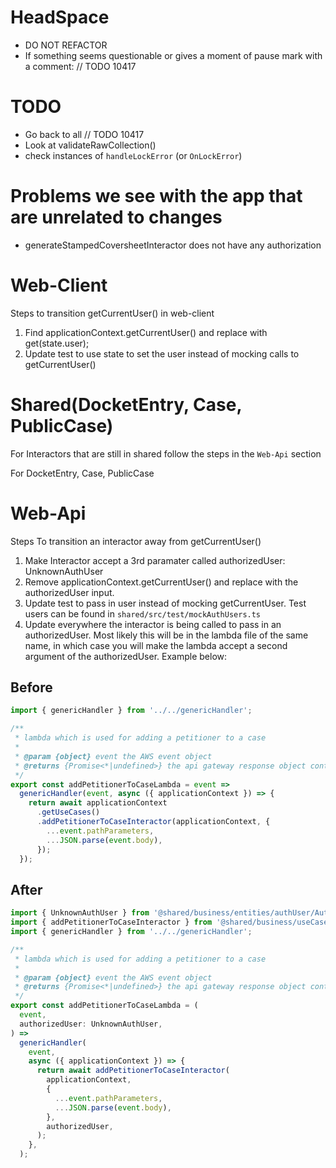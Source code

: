 # HeadSpace
- DO NOT REFACTOR
- If something seems questionable or gives a moment of pause mark with a comment: // TODO 10417

# TODO
- Go back to all // TODO 10417
- Look at validateRawCollection()
- check instances of `handleLockError` (or `OnLockError`)

# Problems we see with the app that are unrelated to changes
- generateStampedCoversheetInteractor does not have any authorization

# Web-Client 
Steps to transition getCurrentUser() in web-client
1. Find applicationContext.getCurrentUser() and replace with get(state.user);
1. Update test to use state to set the user instead of mocking calls to getCurrentUser()

# Shared(DocketEntry, Case, PublicCase)
For Interactors that are still in shared follow the steps in the `Web-Api` section

For DocketEntry, Case, PublicCase

# Web-Api
Steps To transition an interactor away from getCurrentUser()
1. Make Interactor accept a 3rd paramater called authorizedUser: UnknownAuthUser
1. Remove applicationContext.getCurrentUser() and replace with the authorizedUser input.
1. Update test to pass in user instead of mocking getCurrentUser. Test users can be found in `shared/src/test/mockAuthUsers.ts`
1. Update everywhere the interactor is being called to pass in an authorizedUser. Most likely this will be in the lambda file of the same name, in which case you will make the lambda accept a second argument of the authorizedUser. Example below:


## Before
```typescript
import { genericHandler } from '../../genericHandler';

/**
 * lambda which is used for adding a petitioner to a case
 *
 * @param {object} event the AWS event object
 * @returns {Promise<*|undefined>} the api gateway response object containing the statusCode, body, and headers
 */
export const addPetitionerToCaseLambda = event =>
  genericHandler(event, async ({ applicationContext }) => {
    return await applicationContext
      .getUseCases()
      .addPetitionerToCaseInteractor(applicationContext, {
        ...event.pathParameters,
        ...JSON.parse(event.body),
      });
  });
```

## After
```typescript
import { UnknownAuthUser } from '@shared/business/entities/authUser/AuthUser';
import { addPetitionerToCaseInteractor } from '@shared/business/useCases/addPetitionerToCaseInteractor';
import { genericHandler } from '../../genericHandler';

/**
 * lambda which is used for adding a petitioner to a case
 *
 * @param {object} event the AWS event object
 * @returns {Promise<*|undefined>} the api gateway response object containing the statusCode, body, and headers
 */
export const addPetitionerToCaseLambda = (
  event,
  authorizedUser: UnknownAuthUser,
) =>
  genericHandler(
    event,
    async ({ applicationContext }) => {
      return await addPetitionerToCaseInteractor(
        applicationContext,
        {
          ...event.pathParameters,
          ...JSON.parse(event.body),
        },
        authorizedUser,
      );
    },
  );
```